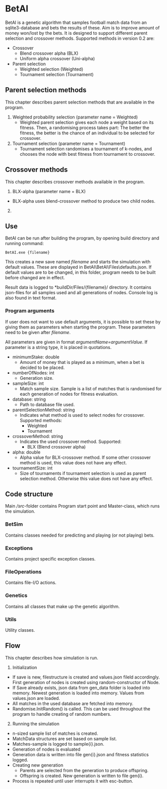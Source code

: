 # BetAI
BetAI is a genetic algorithm that samples football match data from an sqlite3-database
and bets the results of these. Aim is to improve amount of money won/lost by the bets.
It is designed to support different parent selection and crossover methods. Supported methods 
in version 0.2 are:
- Crossover
	- Blend crossover alpha (BLX)
	- Uniform alpha crossover (Uni-alpha)
- Parent selection
	- Weighted selection (Weighted)
	- Tournament selection (Tournament)
	
## Parent selection methods
This chapter describes parent selection methods that are available in the program. 
1. Weighted probability selection (parameter name = Weighted)
	- Weighted parent selection gives each node a weight based on its fitness. 
	Then, a randomising process takes part: The better the fitness, the better is the chance
	of an individual to be selected for crossover.
2. Tournament selection (parameter name = Tournament)
	- Tournament selection randomises a tournament of k-nodes, and chooses
	the node with best fitness from tournament to crossover.

## Crossover methods
This chapter describes crossover methods available in the program.
1. BLX-alpha (parameter name = BLX)
- BLX-alpha uses blend-crossover method to produce two child nodes.
2. 
## Use

BetAI can be run after building the program, by opening build directory and running
command:
```
BetAI.exe {filename}
```

This creates a new save named *filename* and starts the simulation with default values.
These are displayed in BetAI\BetAI\Files\defaults.json. If default values are to be changed,
in this folder, program needs to be built before changed are in effect. 

Result data is logged to *buildDir/Files/{filename}/ directory. It contains json-files
for all samples used and all generations of nodes. 
Console log is also found in text format.

### Program arguments

If user does not want to use default arguments, it is possible to set these by giving them
as parameters when starting the program. These parameters need to be given after *filename*.

All parameters are given in format *argumentName=argumentValue*. If
parameter is a string type, it is placed in quotations.

- minimumStake: double
	- Amount of money that is played as a minimum, when a bet is decided to be placed.
- numberOfNodes: int
	- Generation size.
- sampleSize: int
	- Match sample size. Sample is a list of matches that is randomised for each
	generation of nodes for fitness evaluation.
- database: string
	- Path to database file used. 
- parentSelectionMethod: string
	- Indicates what method is used to select nodes for crossover.
	Supported methods:
		- Weighted
		- Tournament
- crossoverMethod: string
	- Indicates the used crossover method.
	Supported:
		- BLX (Blend crossover alpha)
- alpha: double
	- Alpha value for BLX-crossover method. If some other
	crossover method is used, this value does not have any effect.
- tournamentSize: int
	- Size of tournaments if tournament selection is used as parent selection method.
	Otherwise this value does not have any effect.

## Code structure

Main */src*-folder contains Program start point and Master-class, which runs the simulation.

### BetSim
Contains classes needed for predicting and playing (or not playing) bets.

### Exceptions
Contains project specific exception classes.

### FileOperations
Contains file-I/O actions.

### Genetics
Contains all classes that make up the genetic algorithm.

### Utils
Utility classes. 

## Flow
This chapter describes how simulation is run.

1. Initialization
- If save is new, filestructure is created and values.json fileld accordingly. First
generation of nodes is created using random-constructor of Node.
- If Save already exists, json data from gen_data folder is loaded into memory. Newest generation 
is loaded into memory. Values from values.json are loaded.
- All matches in the used database are fetched into memory.
- Randomise.InitRandom() is called. This can be used throughout the program to handle creating of random numbers.

2. Running the simulation
- n-sized sample list of matches is created.
- MatchData structures are set based on sample list.
- Matches-sample is logged to sample{i}.json.
- Generation of nodes is evaluated
- Generation data is written into file gen{i}.json and fitness statistics logged.
- Creating new generation
	- Parents are selected from the generation to produce offspring.
	- Offspring is created. New generation is written to file gen{i}.
- Process is repeated until user interrupts it with esc-button.



